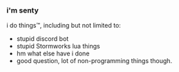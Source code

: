 ### i'm senty
i do things:tm:, including but not limited to:
- stupid discord bot
- stupid Stormworks lua things
- hm what else have i done
- good question, lot of non-programming things though.

<!--
**SentyFunBall/sentyfunball** is a ✨ _special_ ✨ repository because its `README.md` (this file) appears on your GitHub profile.

Here are some ideas to get you started:

- 🔭 I’m currently working on ...
- 🌱 I’m currently learning ...
- 👯 I’m looking to collaborate on ...
- 🤔 I’m looking for help with ...
- 💬 Ask me about ...
- 📫 How to reach me: ...
- 😄 Pronouns: ...
- ⚡ Fun fact: ...
-->
